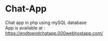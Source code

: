 # Chat-App
Chat app in php using mySQL database <br>
App is available at :<br>
https://endtoendchatapp.000webhostapp.com/
<br>

